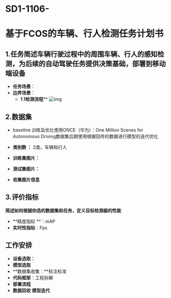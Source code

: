 # SD1-1106-

# 基于FCOS的车辆、行人检测任务计划书

## 1.任务简述车辆行驶过程中的周围车辆、行人的感知检测，为后续的自动驾驶任务提供决策基础，部署到移动端设备

- **任务场景**：
- **边界场景**：
  - **1.1检测流程****
   ![img](./imgs/目标检测.png)

## 2.数据集
- baseline 训练及优化使用ONCE（华为）：One Million Scenes for Autonomous Driving数据集后期使用根据回传的数据进行模型的迭代优化

- **类别数 ：** 2类，车辆和行人

- **训练集图片：**
- **测试集图片：**

- **收集图片信息**

## 3.评价指标

**简述如何根据你选的数据集和任务，定义目标检测器的性能**

- **精度指标 **：mAP
- **实时性指标**：Fps

## 工作安排

- **设备选取：**
- **模型选取**
- **数据集收集：**标注标准
- **代码框架**：工程拆解
- **部署流程**
- **数据回收** **模型迭代**


